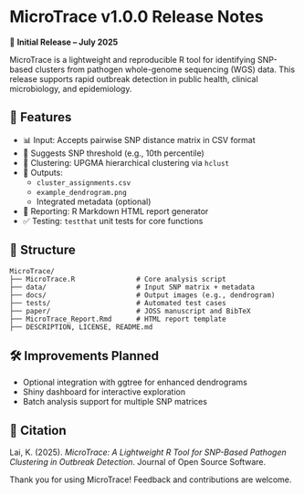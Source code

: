 # MicroTrace v1.0.0 Release Notes

🎉 **Initial Release – July 2025**

MicroTrace is a lightweight and reproducible R tool for identifying SNP-based clusters from pathogen whole-genome sequencing (WGS) data. This release supports rapid outbreak detection in public health, clinical microbiology, and epidemiology.

## 🚀 Features
- 📊 Input: Accepts pairwise SNP distance matrix in CSV format
- 🧠 Suggests SNP threshold (e.g., 10th percentile)
- 🌿 Clustering: UPGMA hierarchical clustering via `hclust`
- 🧬 Outputs:
  - `cluster_assignments.csv`
  - `example_dendrogram.png`
  - Integrated metadata (optional)
- 📑 Reporting: R Markdown HTML report generator
- ✅ Testing: `testthat` unit tests for core functions

## 📂 Structure
```
MicroTrace/
├── MicroTrace.R               # Core analysis script
├── data/                      # Input SNP matrix + metadata
├── docs/                      # Output images (e.g., dendrogram)
├── tests/                     # Automated test cases
├── paper/                     # JOSS manuscript and BibTeX
├── MicroTrace_Report.Rmd      # HTML report template
├── DESCRIPTION, LICENSE, README.md
```

## 🛠 Improvements Planned
- Optional integration with ggtree for enhanced dendrograms
- Shiny dashboard for interactive exploration
- Batch analysis support for multiple SNP matrices

## 📜 Citation
Lai, K. (2025). *MicroTrace: A Lightweight R Tool for SNP-Based Pathogen Clustering in Outbreak Detection*. Journal of Open Source Software.

Thank you for using MicroTrace! Feedback and contributions are welcome.
